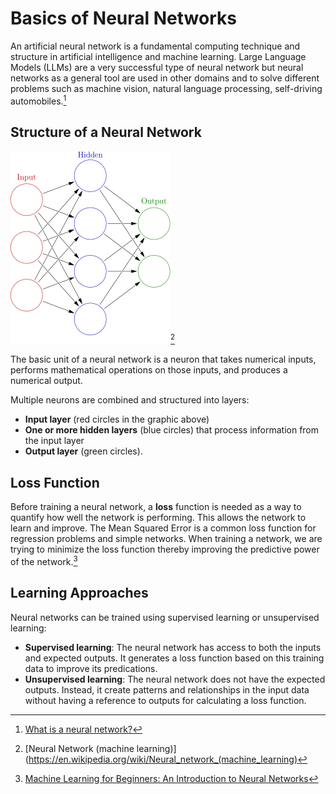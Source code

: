 # Basics of Neural Networks
An artificial neural network is a fundamental computing technique and structure 
in artificial intelligence and machine learning. Large Language Models (LLMs)
are a very successful type of neural network but neural networks as a general
tool are used in other domains and to solve different problems such as machine 
vision, natural language processing, self-driving automobiles.[^NN_BEG]

## Structure of a Neural Network
![Basic Neural Network](neural_network.png)[^WIKIPEDIA]

The basic unit of a neural network is a neuron that takes numerical inputs, 
performs mathematical operations on those inputs, and produces a numerical output. 

Multiple neurons are combined and structured into layers:
 
- **Input layer** (red circles in the graphic above)
- **One or more hidden layers** (blue circles) that process information from the input layer
- **Output layer** (green circles). 

## Loss Function
Before training a neural network, a **loss** function is needed as a way to quantify 
how well the network is performing. This allows the network to learn and improve. The 
Mean Squared Error is a common loss function for regression problems and simple
networks. When training a network, we are trying to minimize the loss function thereby
improving the predictive power of the network.[^HOU]


## Learning Approaches
Neural networks can be trained using supervised learning or unsupervised learning:

-  **Supervised learning**: The neural network  has access to both the inputs and expected outputs. 
   It generates a loss function based on this training data to improve its predications.
-  **Unsupervised learning**: The neural network does not have the expected outputs. Instead,
   it create patterns and relationships in the input data without having a reference to outputs
   for calculating a loss function.


[^NN_BEG]: [What is a neural network?](https://www.geeksforgeeks.org/neural-networks-a-beginners-guide/)
[^WIKIPEDIA]: [Neural Network (machine learning)](https://en.wikipedia.org/wiki/Neural_network_(machine_learning)
[^HOU]: [Machine Learning for Beginners: An Introduction to Neural Networks](https://victorzhou.com/blog/intro-to-neural-networks/)
